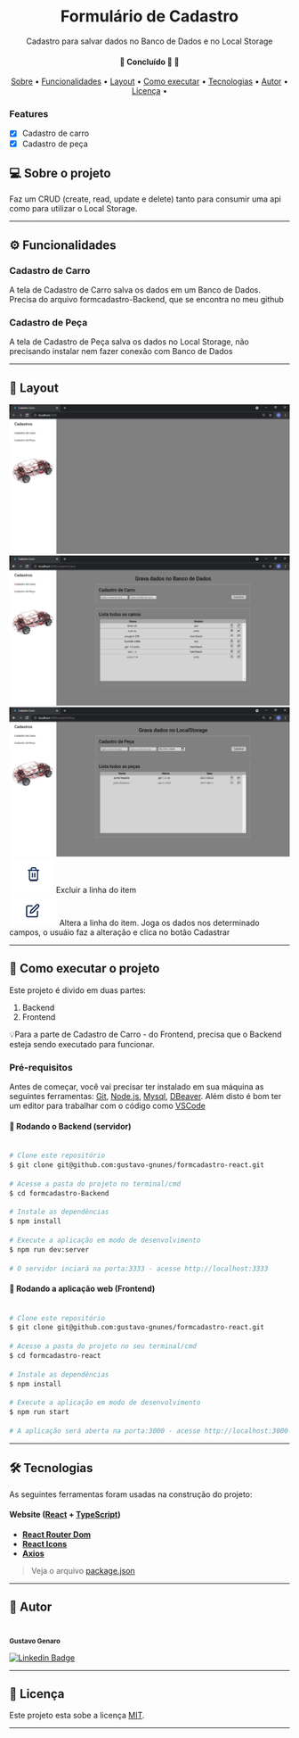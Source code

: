 <h1 align="center">Formulário de Cadastro</h1>
<p align="center">Cadastro para salvar dados no Banco de Dados e no Local Storage</p>

<h4 align="center">
	🚧   Concluído 🚀 🚧
</h4>

<p align="center">
 <a href="#-sobre-o-projeto">Sobre</a> •
 <a href="#-funcionalidades">Funcionalidades</a> •
 <a href="#-layout">Layout</a> •
 <a href="#-como-executar-o-projeto">Como executar</a> •
 <a href="#-tecnologias">Tecnologias</a> •
 <a href="#-autor">Autor</a> •
 <a href="#-licença">Licença</a> •
</p>

### Features

- [x] Cadastro de carro
- [x] Cadastro de peça

## 💻 Sobre o projeto

Faz um CRUD (create, read, update e delete) tanto para consumir uma api como para utilizar o Local Storage.

---

## ⚙️ Funcionalidades

<h3>Cadastro de Carro</h3>
<p>A tela de Cadastro de Carro salva os dados em um Banco de Dados. Precisa do arquivo formcadastro-Backend, que se encontra no meu github</p>

<h3>Cadastro de Peça</h3>
<p>A tela de Cadastro de Peça salva os dados no Local Storage, não precisando instalar nem fazer conexão com Banco de Dados</p>

---

## 🎨 Layout

<img alt="TelaDeCadastro" title="#TelaDeCadastro" src="./src/assets/imgReadme/telaDeCadastro.png" />

<img alt="TelaDeCadastroDeCarro" title="#TelaDeCadastroDeCarro" src="./src/assets/imgReadme/telaDeCadastroDeCarro.png" />

<img alt="TelaDeCadastroDePeca" title="#TelaDeCadastroDePeca" src="./src/assets/imgReadme/telaDeCadastroDePeca.png" />

<div>
  <img alt="Excluir" title="#Excluir" src="./src/assets/imgReadme/excluir.png" />
  <span>Excluir a linha do item</span>
</div>

<div>
  <img alt="Alterar" title="#Alterar" src="./src/assets/imgReadme/alterar.png" />
  <span>Altera a linha do item. Joga os dados nos determinado campos, o usuáio faz a alteração e clica no botão Cadastrar</span>
</div>


---

## 🚀 Como executar o projeto

Este projeto é divido em duas partes:
1. Backend
2. Frontend

💡Para a parte de Cadastro de Carro - do Frontend, precisa que o Backend esteja sendo executado para funcionar.

### Pré-requisitos

Antes de começar, você vai precisar ter instalado em sua máquina as seguintes ferramentas:
[Git](https://git-scm.com), [Node.js](https://nodejs.org/en/), [Mysql](https://www.mysql.com/downloads/), [DBeaver](https://dbeaver.io/).
Além disto é bom ter um editor para trabalhar com o código como [VSCode](https://code.visualstudio.com/)

#### 🎲 Rodando o Backend (servidor)

```bash

# Clone este repositório
$ git clone git@github.com:gustavo-gnunes/formcadastro-react.git

# Acesse a pasta do projeto no terminal/cmd
$ cd formcadastro-Backend

# Instale as dependências
$ npm install

# Execute a aplicação em modo de desenvolvimento
$ npm run dev:server

# O servidor inciará na porta:3333 - acesse http://localhost:3333

```

#### 🧭 Rodando a aplicação web (Frontend)

```bash

# Clone este repositório
$ git clone git@github.com:gustavo-gnunes/formcadastro-react.git

# Acesse a pasta do projeto no seu terminal/cmd
$ cd formcadastro-react

# Instale as dependências
$ npm install

# Execute a aplicação em modo de desenvolvimento
$ npm run start

# A aplicação será aberta na porta:3000 - acesse http://localhost:3000

```

---

## 🛠 Tecnologias

As seguintes ferramentas foram usadas na construção do projeto:

#### **Website**  ([React](https://reactjs.org/)  +  [TypeScript](https://www.typescriptlang.org/))

-   **[React Router Dom](https://github.com/ReactTraining/react-router/tree/master/packages/react-router-dom)**
-   **[React Icons](https://react-icons.github.io/react-icons/)**
-   **[Axios](https://github.com/axios/axios)**

> Veja o arquivo  [package.json](https://github.com/gustavo-gnunes/formcadastro-react/blob/main/package.json)

---

## 🦸 Autor

 <img style="border-radius: 50%;" src="https://avatars.githubusercontent.com/u/71887796?v=4" width="100px;" alt=""/>
 <br />
 <sub><b>Gustavo Genaro</b></sub>
 <br />

[![Linkedin Badge](https://img.shields.io/badge/-Gustavo-blue?style=flat-square&logo=Linkedin&logoColor=white&link=https://www.linkedin.com/in/gustavo-genaro-b715396a/)](https://www.linkedin.com/in/gustavo-genaro-b715396a/)

---

## 📝 Licença

Este projeto esta sobe a licença [MIT](./LICENSE).

---
